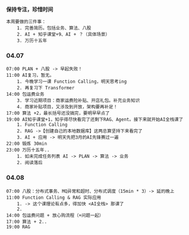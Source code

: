 **保持专注，珍惜时间**

	本周要做的三件事：
		1. 完善简历。包括业务、算法、八股
		2. AI + 知乎课堂+9、AI + ？（具体场景）
		3. 万历十五年

### 04.07

	07:00 PLAN + 八股 -> 早起失败！
	11:00 AI复习，暂无。
		1. 今晚学习一课 Function Calling，明天思考ing
		2. 再复习下 Transformer
	14:00 包运费业务
		3. 学习近期项目：商家运费险补贴、开店礼包。补充业务知识
		4. 商家补贴项目，又涉及到开放，架构要再补足！
	17:00 算法 +2，最长括号还没搞完，要明早早点了
	19:00 AI知乎课堂+1，知乎得尽快看完了还剩下RAG、Agent。接下来就开始AI全栈课了
		1. Function Calling
		2. RAG ->【创建自己的本地数据库】这两总算坚持下来看完了
		3. AI + 应用 -> 明天先把3月的AI先锋赛过一遍
	22:00 锻炼 30min
	23:00 万历十五年..
		1. 如未完成任务列表 AI -> PLAN -> 算法 -> 业务
		2. 阅读落后


### 04.08

	07:00 八股：分布式事务、MQ异常和超时、分布式调度（15min * 3）-> 延的晚上
	11:00 Function Calling & RAG 实际应用 
		1. -> 这个课理论有点多，得加快 <AI全栈> 那课了
		2. 
	14:00 包运费问题 + 放心购流程（+问题一起）
	17:00 算法 + 2..
	19:00 RAG
	